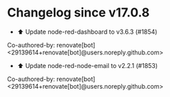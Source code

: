 # Changelog since v17.0.8
- ⬆️ Update node-red-dashboard to v3.6.3 (#1854)

Co-authored-by: renovate[bot] <29139614+renovate[bot]@users.noreply.github.com> 
- ⬆️ Update node-red-node-email to v2.2.1 (#1853)

Co-authored-by: renovate[bot] <29139614+renovate[bot]@users.noreply.github.com> 
